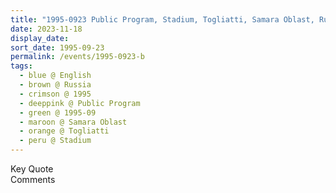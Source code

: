```yaml
---
title: "1995-0923 Public Program, Stadium, Togliatti, Samara Oblast, Russia"
date: 2023-11-18
display_date: 
sort_date: 1995-09-23
permalink: /events/1995-0923-b
tags:
  - blue @ English
  - brown @ Russia
  - crimson @ 1995
  - deeppink @ Public Program
  - green @ 1995-09
  - maroon @ Samara Oblast
  - orange @ Togliatti
  - peru @ Stadium
---
```


<wave-list>
  <list-title color="green" width="75">Key Quote</list-title>
  <list-item color="BlanchedAlmond"  width="200"></list-item>
  <list-item color="Lavender"></list-item>
  <list-item color="BlanchedAlmond"></list-item>
</wave-list>

<br>

<wave-list>
  <list-title color="green" width="75">Comments</list-title>
  <list-item color="BlanchedAlmond"  width="200"></list-item>
  <list-item color="Lavender"></list-item>
  <list-item color="BlanchedAlmond"></list-item>
</wave-list>